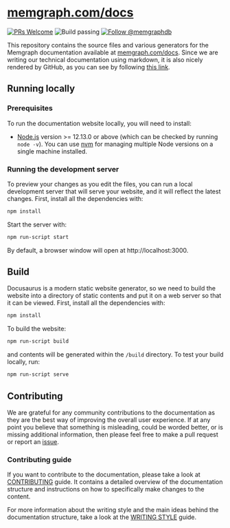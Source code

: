 # [memgraph.com/docs](http://memgraph.com/docs/)
[![PRs
Welcome](https://img.shields.io/badge/PRs-welcome-brightgreen.svg)](https://github.com/memgraph/docs/blob/master/CONTRIBUTING.md)
![Build
passing](https://img.shields.io/github/workflow/status/memgraph/docs/master/master)
<a href="https://twitter.com/intent/follow?screen_name=memgraphdb"><img
src="https://img.shields.io/twitter/follow/memgraphdb.svg?label=Follow%20@memgraphdb"
alt="Follow @memgraphdb" /></a>

This repository contains the source files and various generators for the
Memgraph documentation available at
[memgraph.com/docs](https://memgraph.com/docs). Since we are writing our
technical documentation using markdown, it is also nicely rendered by GitHub, as
you can see by following [this
link](https://github.com/memgraph/docs/blob/master/docs/overview.md).

## Running locally

### Prerequisites

To run the documentation website locally, you will need to install:
- [Node.js](https://nodejs.org/en/download/) version >= 12.13.0 or above (which
  can be checked by running `node -v`). You can use
  [nvm](https://github.com/nvm-sh/nvm) for managing multiple Node versions on a
  single machine installed.

### Running the development server

To preview your changes as you edit the files, you can run a local development
server that will serve your website, and it will reflect the latest changes.
First, install all the dependencies with:

```bash
npm install
```

Start the server with:

```bash
npm run-script start
```

By default, a browser window will open at http://localhost:3000.

## Build

Docusaurus is a modern static website generator, so we need to build the website
into a directory of static contents and put it on a web server so that it can be
viewed. First, install all the dependencies with:

```bash
npm install
```

To build the website:

```bash
npm run-script build
```

and contents will be generated within the `/build` directory. To test your build
locally, run:

```bash
npm run-script serve
```

## Contributing

We are grateful for any community contributions to the documentation as they are
the best way of improving the overall user experience. If at any point you
believe that something is misleading, could be worded better, or is missing
additional information, then please feel free to make a pull request or report
an [issue](https://github.com/memgraph/docs/issues).

### Contributing guide

If you want to contribute to the documentation, please take a look at
[CONTRIBUTING](./CONTRIBUTING.md) guide. It contains a detailed overview of the
documentation structure and instructions on how to specifically make changes to
the content.

For more information about the writing style and the main ideas behind the
documentation structure, take a look at the [WRITING STYLE](./WRITING_STYLE.md)
guide.
